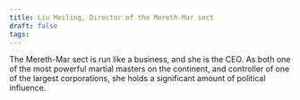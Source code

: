 ```yaml
---
title: Liu Meiling, Director of the Mereth-Mar sect
draft: false
tags:
---
```

The Mereth-Mar sect is run like a business, and she is the CEO. As both one of the most powerful martial masters on the continent, and controller of one of the largest corporations, she holds a significant amount of political influence. 